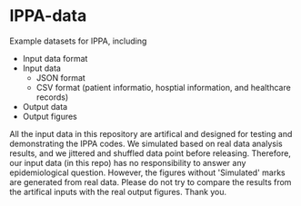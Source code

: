 # IPPA-data
Example datasets for IPPA, including 

- Input data format
- Input data
  - JSON format
  - CSV format (patient informatio, hosptial information, and healthcare records)
- Output data
- Output figures


All the input data in this repository are artifical and designed for testing and demonstrating the IPPA codes.
We simulated based on real data analysis results, and we jittered and shuffled data point before releasing. 
Therefore, our input data (in this repo) has no responsibility to answer any epidemiological question. 
However, the figures without 'Simulated' marks are generated from real data. Please do not try to compare the results from the artifical inputs with the real output figures. Thank you.
